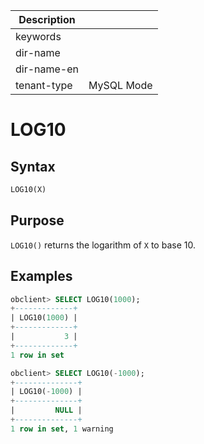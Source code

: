 | Description   |                 |
|---------------|-----------------|
| keywords      |                 |
| dir-name      |                 |
| dir-name-en   |                 |
| tenant-type   | MySQL Mode      |

# LOG10

## Syntax

```sql
LOG10(X)
```

## Purpose

`LOG10()` returns the logarithm of `X` to base 10.

## Examples

```sql
obclient> SELECT LOG10(1000);
+-------------+
| LOG10(1000) |
+-------------+
|           3 |
+-------------+
1 row in set

obclient> SELECT LOG10(-1000);
+--------------+
| LOG10(-1000) |
+--------------+
|         NULL |
+--------------+
1 row in set, 1 warning
```
